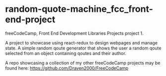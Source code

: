 # random-quote-machine_fcc_front-end-project
freeCodeCamp, Front End Development Libraries Projects project 1.

A project to showcase using react-redux to design webpages and manage state. A simple random qoute generator that shows the user a random qoute selected from an object containing qoutes and their author.

A repo showcasing a collection of my other freeCodeCamp projects may be found here:
https://github.com/Draven2000/FreeCodeCamp
